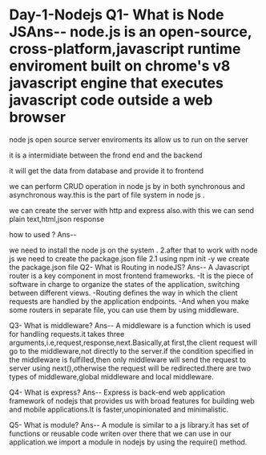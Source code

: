 # Day-1-Nodejs Q1- What is Node JSAns-- node.js is an open-source, cross-platform,javascript runtime enviroment built on chrome's v8 javascript engine that executes javascript code outside a web browser 

node js open source server enviroments its allow us to run on the server

it is a intermidiate between the frond end and the backend

it will get the data from database and provide it to frontend

we can perform CRUD operation in node js by in both synchronous and asynchronous way.this is the part of file system in node js .

we can create the server with http and express also.with this we can send plain text,html,json response

how to used ? Ans--

we need to install the node js on the system . 2.after that to work with node js we need to create the package.json file 2.1 using npm init -y we create the package.json file
Q2- What is Routing in nodeJS? Ans-- A Javascript router is a key component in most frontend frameworks. -It is the piece of software in charge to organize the states of the application, switching between different views. -Routing defines the way in which the client requests are handled by the application endpoints. -And when you make some routers in separate file, you can use them by using middleware.

Q3- What is middleware? Ans-- A middleware is a function which is used for handling requests.it takes three arguments,i.e,request,response,next.Basically,at first,the client request will go to the middleware,not directly to the server.if the condition specified in the middleware is fulfilled,then only middleware will send the request to server using next(),otherwise the request will be redirected.there are two types of middleware,global middleware and local middleware.

Q4- What is express? Ans-- Express is back-end web application framework of nodejs that provides us with broad features for building web and mobile applications.It is faster,unopinionated and minimalistic.

Q5- What is module? Ans-- A module is similar to a js library.it has set of functions or reusable code writen over there that we can use in our application.we import a module in nodejs by using the require() method.
